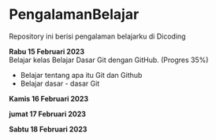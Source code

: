 # PengalamanBelajar
Repository ini berisi pengalaman belajarku di Dicoding

**Rabu 15 Februari 2023**  
Belajar kelas Belajar Dasar Git dengan GitHub. (Progres 35%)  
- Belajar tentang apa itu Git dan Github
- Belajar dasar - dasar Git

**Kamis 16 Februari 2023**

**jumat 17 Februari 2023**

**Sabtu 18 Februari 2023**
